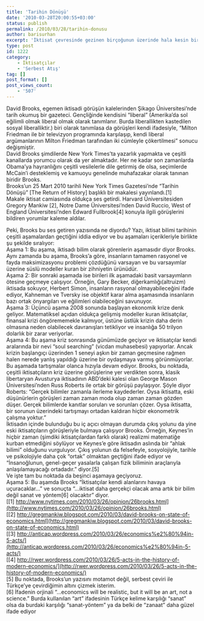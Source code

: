 ```yaml
---
title: 'Tarihin Dönüşü'
date: '2010-03-28T20:00:55+03:00'
status: publish
permalink: /2010/03/28/tarihin-donusu
author: barisurhan
excerpt: 'İktisat çevresinde gezinen birçoğunun üzerinde hala kesin bir cevaba varamadığı "İktisat Bir Bilim midir?" sorusuna David Brooks''un kaleme aldığı yazısıyla kattığı farklı bir bakış açısı...'
type: post
id: 1222
category:
    - İktisatçılar
    - 'Serbest Atış'
tag: []
post_format: []
post_views_count:
    - '507'
---
```

David Brooks, egemen iktisadi görüşün kalelerinden Şikago Üniversitesi’nde tarih okumuş bir gazeteci. Gençliğinde kendisini “liberal” (Amerika’da sol eğilimli olmak liberal olmak olarak tanımlanır. Burda liberallikten kastedilen sosyal liberalliktir.) biri olarak tanımlasa da görüşleri kendi ifadesiyle, “Milton Friedman ile bir televizyon programında karşılaşıp, kendi liberal argümanlarının Milton Friedman tarafından iki cümleyle çökertilmesi” sonucu değişmiştir.  
David Brooks şimdilerde New York Times’ta yazarlık yapmakta ve çeşitli kanallarda yorumcu olarak da yer almaktadır. Her ne kadar son zamanlarda Obama’ya hayranlığını çeşitli vesilelerle dile getirmiş de olsa, seçimlerde McCain’i desteklemiş ve kamuoyu genelinde muhafazakar olarak tanınan biridir Brooks.  
Brooks’un 25 Mart 2010 tarihli New York Times Gazetesi’nde “Tarihin Dönüşü” \[The Return of History\] başlıklı bir makalesi yayınlandı.\[1\]  
Makale iktisat camiasında oldukça ses getirdi. Harvard Üniversitesiden Gregory Mankiw \[2\], Notre Dame Üniversitesi’nden David Ruccio, West of England Üniversitesi’nden Edward Fullbrook\[4\] konuyla ilgili görüşlerini bildiren yorumlar kaleme aldılar.  
  
Peki, Brooks bu ses getiren yazısında ne diyordu? Yazı, iktisat bilimi tarihinin çeşitli aşamalardan geçtiğini iddia ediyor ve bu aşamaları içerikleriyle birlikte şu şekilde sıralıyor:  
Aşama 1: Bu aşama, iktisadı bilim olarak görenlerin aşamasıdır diyor Brooks. Aynı zamanda bu aşama, Brooks’a göre, insanların tamamen rasyonel ve fayda maksimizasyonu problemi çözdüğünü varsayan ve bu varsayımlar üzerine süslü modeller kuran bir zihniyetin ürünüdür.  
Aşama 2: Bir sonraki aşamada ise birileri ilk aşamadaki basit varsayımların ötesine geçmeye çalışıyor. Örneğin, Gary Becker, diğerkamlığı(altruizm) iktisada sokuyor, Herbert Simon, insanların rasyonal olmayabileceğini ifade ediyor, Kahneman ve Tversky ise objektif karar alma aşamasında insanların bazı ortak önyargıları ve eğilimleri olabileceğini savunuyor.  
Aşama 3: Üçüncü aşama 2008 sonunda başlayan ekonomik krize denk geliyor. Matematiksel açıdan oldukça gelişmiş modeller kuran iktisatçılar, finansal krizi öngörememekle kalmıyor, üstüne üstlük krizin daha derin olmasına neden olabilecek davranışları tetikliyor ve insanlığa 50 trilyon dolarlık bir zarar veriyorlar.  
Aşama 4: Bu aşama kriz sonrasında günümüzde geçiyor ve iktisatçılar kendi aralarında bir nevi “soul searching” (vicdan muhasebesi) yapıyorlar. Ancak krizin başlangıçı üzerinden 1 seneyi aşkın bir zaman geçmesine rağmen halen nerede yanlış yapıldığı üzerine bir oydaşmaya varmış görünmüyorlar. Bu aşamada tartışmalar olanca hızıyla devam ediyor. Brooks, bu noktada, çeşitli iktisatçıların kriz üzerine görüşlerine yer verdikten sonra, klasik libertaryan Avusturya iktisadının ABD’deki kalesi olan George Mason Üniversitesi’nden Russ Roberts ile ortak bir görüşü paylaşıyor. Şöyle diyor Roberts: “Gerçek bilimler zamanla ilerleme kaydederler. Oysa iktisatta, eski düşünürlerin görüşleri zaman zaman moda olup zaman zaman gözden düşer. Gerçek bilimlerde kanıtlar soruları ve sorunları çözer. Oysa iktisatta, bir sorunun üzerindeki tartışmayı ortadan kaldıran hiçbir ekonometrik çalışma yoktur.”  
İktisadın içinde bulunduğu bu iç açıcı olmayan durumda çıkış yolunu da yine eski iktisatçıların görüşleriyle bulmaya çalışıyor Brooks. Örneğin, Keynes’in hiçbir zaman (şimdiki iktisatçılardan farklı olarak) realizmi matematiğe kurban etmediğini söylüyor ve Keynes’e göre iktisadın aslında bir “ahlak bilimi” olduğunu vurguluyor. Çıkış yolunun da felsefeyle, sosyolojiyle, tarihle ve psikolojiyle daha çok “ortak” olmaktan geçtiğini ifade ediyor ve “İnsanoğlunun, genel-geçer yasalarla çalışan fizik biliminin araçlarıyla anlaşılamayacağı ortadadır.” diyor.\[5\]  
Ve işte tam bu noktada da beşinci aşamaya geçiyoruz.  
Aşama 5: Bu aşamda Brooks “İktisatçılar kendi alanlarını havaya uçuracaklar…” ve sonuçta “…iktisat daha gerçekçi olacak ama artık bir bilim değil sanat ve yöntem\[6\] olacaktır” diyor.  
[\[1\] http://www.nytimes.com/2010/03/26/opinion/26brooks.html](http://www.nytimes.com/2010/03/26/opinion/26brooks.html)  
[\[2\] http://gregmankiw.blogspot.com/2010/03/david-brooks-on-state-of-economics.html](http://gregmankiw.blogspot.com/2010/03/david-brooks-on-state-of-economics.html)  
[\[3\] http://anticap.wordpress.com/2010/03/26/economics%e2%80%94in-5-acts/](http://anticap.wordpress.com/2010/03/26/economics%e2%80%94in-5-acts/)  
[\[4\] http://rwer.wordpress.com/2010/03/26/5-acts-in-the-history-of-modern-economics/](http://rwer.wordpress.com/2010/03/26/5-acts-in-the-history-of-modern-economics/)  
\[5\] Bu noktada, Brooks’un yazısını motamot değil, serbest çeviri ile Türkçe’ye çevirdiğimin altını çizmek isterim.  
\[6\] İfadenin orjinali “…economics will be realistic, but it will be an art, not a science.” Burda kullanılan “art” ifadesinin Türkçe kelime karşılığı “sanat” olsa da burdaki karşılığı “sanat-yöntem” ya da belki de “zanaat” daha güzel ifade ediyor